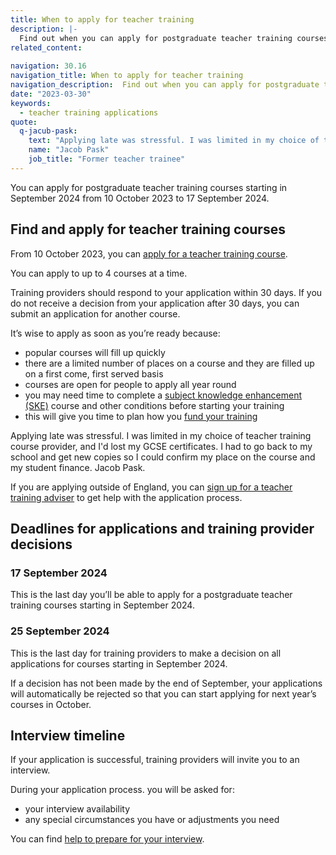 ```yaml
---
title: When to apply for teacher training
description: |-
  Find out when you can apply for postgraduate teacher training courses and the deadline for submitting an application.
related_content:
    
navigation: 30.16
navigation_title: When to apply for teacher training
navigation_description:  Find out when you can apply for postgraduate teacher training courses.
date: "2023-03-30"
keywords:
  - teacher training applications
quote:
  q-jacub-pask:
    text: "Applying late was stressful. I was limited in my choice of teacher training course provider, and I'd lost my GCSE certificates. I had to go back to my school and get new copies so I could confirm my place on the course and my student finance."
    name: "Jacob Pask"
    job_title: "Former teacher trainee"
---
```


You can apply for postgraduate teacher training courses starting in September 2024 from 10 October 2023 to 17 September 2024. 

## Find and apply for teacher training courses

From 10 October 2023, you can <a href="https://www.gov.uk/apply-for-teacher-training">apply for a teacher training course</a>.
 
You can apply to up to 4 courses at a time.  

Training providers should respond to your application within 30 days. If you do not receive a decision from your application after 30 days, you can submit an application for another course. 

It’s wise to apply as soon as you’re ready because: 
<ul>
<li> popular courses will fill up quickly </li>
<li>there are a limited number of places on a course and they are filled up on a first come, first served basis</li>  
<li>courses are open for people to apply all year round</li>  
<li>you may need time to complete a <a href="/how-to-apply-for-teacher-training/subject-knowledge-enhancement">subject knowledge enhancement (SKE)</a> course and other conditions before starting your training</li> 
<li>this will give you time to plan how you <a href="/funding-and-support">fund your training</a></li>
</ul>

Applying late was stressful. I was limited in my choice of teacher training course provider, and I'd lost my GCSE certificates. I had to go back to my school and get new copies so I could confirm my place on the course and my student finance. 
Jacob Pask.


If you are applying outside of England, you can <a href="/teacher-training-adviser/sign_up/identity">sign up for a teacher training adviser</a> to get help with the application process. 

## Deadlines for applications and training provider decisions 

### 17 September 2024 

This is the last day you’ll be able to apply for a postgraduate teacher training courses starting in September 2024.

### 25 September 2024 

This is the last day for training providers to make a decision on all applications for courses starting in September 2024. 

If a decision has not been made by the end of September, your applications will automatically be rejected so that you can start applying for next year’s courses in October. 

## Interview timeline 

If your application is successful, training providers will invite you to an interview.  

During your application process. you will be asked for: 
<ul> 
<li>your interview availability </li>
<li>any special circumstances you have or adjustments you need </li>
</ul>
You can find <a href="/how-to-apply-for-teacher-training/teacher-training-interview">help to prepare for your interview</a>. 

